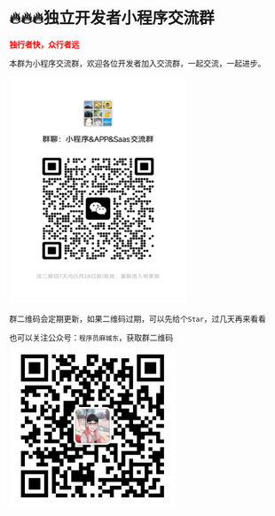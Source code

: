 # 🔥🔥🔥独立开发者小程序交流群

<b style="color:red;">独行者快，众行者远</b>

本群为小程序交流群，欢迎各位开发者加入交流群，一起交流，一起进步。

<img src="./assets/wg.jpg" width="320" height="410" />

群二维码会定期更新，如果二维码过期，可以先给个`Star`，过几天再来看看

也可以关注公众号：`程序员麻城东`，获取群二维码
<img src="./assets/mp.jpg" width="300" height="300" />